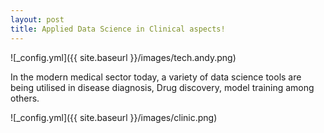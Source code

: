 ```yaml
---
layout: post
title: Applied Data Science in Clinical aspects!
---
```


![_config.yml]({{ site.baseurl }}/images/tech.andy.png)
<p>In the modern medical sector today, a variety of data science tools are being utilised in disease diagnosis, Drug discovery, model training among others.</p>


![_config.yml]({{ site.baseurl }}/images/clinic.png)
